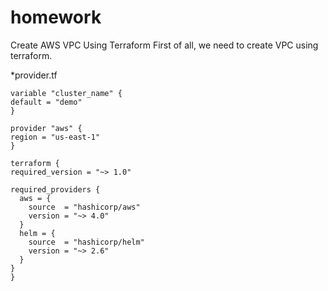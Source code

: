 # homework
Create AWS VPC Using Terraform
First of all, we need to create VPC using terraform.

*provider.tf
  ```
  variable "cluster_name" {
  default = "demo"
}

provider "aws" {
  region = "us-east-1"
}

terraform {
  required_version = "~> 1.0"

  required_providers {
    aws = {
      source  = "hashicorp/aws"
      version = "~> 4.0"
    }
    helm = {
      source  = "hashicorp/helm"
      version = "~> 2.6"
    }
  }
}

  ```

